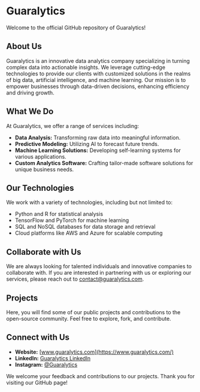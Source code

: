 # Guaralytics

Welcome to the official GitHub repository of Guaralytics!

## About Us

Guaralytics is an innovative data analytics company specializing in turning complex data into actionable insights. We leverage cutting-edge technologies to provide our clients with customized solutions in the realms of big data, artificial intelligence, and machine learning. Our mission is to empower businesses through data-driven decisions, enhancing efficiency and driving growth.

## What We Do

At Guaralytics, we offer a range of services including:

- **Data Analysis:** Transforming raw data into meaningful information.
- **Predictive Modeling:** Utilizing AI to forecast future trends.
- **Machine Learning Solutions:** Developing self-learning systems for various applications.
- **Custom Analytics Software:** Crafting tailor-made software solutions for unique business needs.

## Our Technologies

We work with a variety of technologies, including but not limited to:

- Python and R for statistical analysis
- TensorFlow and PyTorch for machine learning
- SQL and NoSQL databases for data storage and retrieval
- Cloud platforms like AWS and Azure for scalable computing

## Collaborate with Us

We are always looking for talented individuals and innovative companies to collaborate with. If you are interested in partnering with us or exploring our services, please reach out to [contact@guaralytics.com](mailto:contact@guaralytics.com).

## Projects

Here, you will find some of our public projects and contributions to the open-source community. Feel free to explore, fork, and contribute.

## Connect with Us

- **Website:** [www.guaralytics.com](https://www.guaralytics.com/)
- **LinkedIn:** [Guaralytics LinkedIn](https://www.linkedin.com/company/guaralytics/)
- **Instagram:** [@Guaralytics](https://instagram.com/guaralytics)

We welcome your feedback and contributions to our projects. Thank you for visiting our GitHub page!
